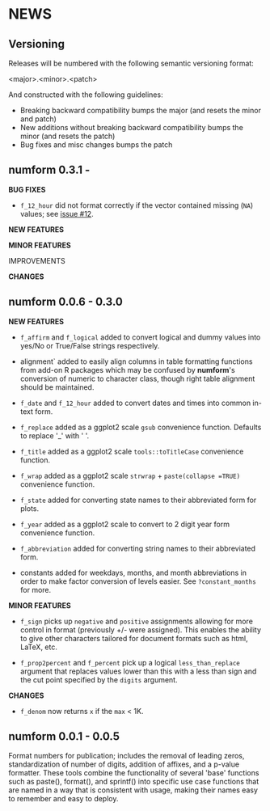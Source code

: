 NEWS
====

Versioning
----------

Releases will be numbered with the following semantic versioning format:

&lt;major&gt;.&lt;minor&gt;.&lt;patch&gt;

And constructed with the following guidelines:

* Breaking backward compatibility bumps the major (and resets the minor
  and patch)
* New additions without breaking backward compatibility bumps the minor
  (and resets the patch)
* Bug fixes and misc changes bumps the patch


numform 0.3.1 -
----------------------------------------------------------------

**BUG FIXES**

* `f_12_hour` did not format correctly if the vector contained missing (`NA`)
  values; see <a href="https://github.com/trinker/numform/issues/12">issue #12</a>.

**NEW FEATURES**

**MINOR FEATURES**

IMPROVEMENTS

**CHANGES**




numform 0.0.6 - 0.3.0
----------------------------------------------------------------

**NEW FEATURES**

* `f_affirm` and `f_logical` added to convert logical and dummy values into
  yes/No or True/False strings respectively.

* alignment` added to easily align columns in table formatting functions from
  add-on R packages which may be confused by **numform**'s conversion of numeric
  to character class, though right table alignment should be maintained.

* `f_date` and `f_12_hour` added to convert dates and times into common in-text
  form.

* `f_replace` added as a ggplot2 scale `gsub` convenience function.  Defaults
  to replace '_' with ' '.

* `f_title` added as a ggplot2 scale `tools::toTitleCase` convenience function.

* `f_wrap` added as a ggplot2 scale `strwrap` + `paste(collapse =TRUE)`
  convenience function.

* `f_state` added for converting state names to their abbreviated form for plots.

* `f_year` added as a ggplot2 scale to convert to 2 digit year form convenience
  function.

* `f_abbreviation` added for converting string names to their abbreviated form.

* constants added for weekdays, months, and month abbreviations in order to make
  factor conversion of levels easier.  See `?constant_months` for more.

**MINOR FEATURES**

* `f_sign` picks up `negative` and `positive` assignments allowing for more
  control in format (previously +/- were assigned).  This enables the ability to
  give other characters tailored for document formats such as html, LaTeX, etc.

* `f_prop2percent` and `f_percent` pick up a logical `less_than_replace`
  argument that replaces values lower than this with a less than sign and the
  cut point specified by the `digits` argument.

**CHANGES**

* `f_denom` now returns `x` if the `max` &lt; 1K.



numform 0.0.1 - 0.0.5
----------------------------------------------------------------

Format numbers for publication; includes the removal of leading zeros,
standardization of number of digits, addition of affixes, and a p-value
formatter.  These tools combine the functionality of several 'base' functions
such as paste(), format(), and sprintf() into specific use case functions that
are named in a way that is consistent with usage, making their names easy to
remember and easy to deploy.